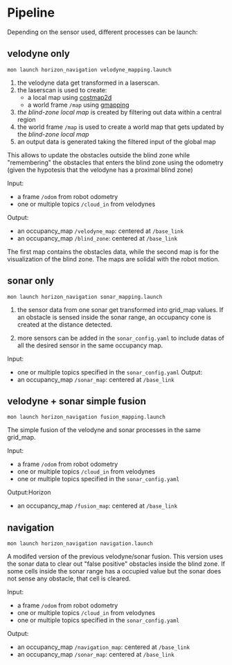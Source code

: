 # Pipeline
Depending on the sensor used, different processes can be launch: 

## velodyne only

```mon launch horizon_navigation velodyne_mapping.launch```

1. the velodyne data get transformed in a laserscan.
1. the laserscan is used to create:
    - a local map using [costmap2d](https://wiki.ros.org/costmap_2d)
    - a world frame `/map` using [gmapping](https://wiki.ros.org/gmapping)
1. *the blind-zone local map* is created by filtering out data within a central region 
1. the world frame `/map` is used to create a world map that gets updated by the *blind-zone local map*
1. an output data is generated taking the filtered input of the global map

This allows to update the obstacles outside the blind zone while "remembering" the obstacles that enters the blind zone using the odometry (given the hypotesis that the velodyne has a proximal blind zone)


Input:
- a frame `/odom` from robot odometry
- one or multiple topics `/cloud_in` from velodynes

Output:
- an occupancy_map `/velodyne_map`: centered at `/base_link`
- an occupancy_map `/blind_zone`: centered at `/base_link`

The first map contains the obstacles data, while the second map is for the visualization of the blind zone. The maps are solidal with the robot motion.


## sonar only

```mon launch horizon_navigation sonar_mapping.launch```

1. the sensor data from one sonar get transformed into grid_map values. If an obstacle is sensed inside the sonar range, an occupancy cone is created at the distance detected.

1. more sensors can be added in the ```sonar_config.yaml``` to include datas of all the desired sensor in the same occupancy map.

Input:
- one or multiple topics specified in the ```sonar_config.yaml```
Output:
- an occupancy_map `/sonar_map`: centered at `/base_link`

## velodyne + sonar simple fusion

```mon launch horizon_navigation fusion_mapping.launch```

The simple fusion of the velodyne and sonar processes in the same grid_map.

Input:
- a frame `/odom` from robot odometry
- one or multiple topics `/cloud_in` from velodynes
- one or multiple topics specified in the ```sonar_config.yaml```

Output:Horizon
- an occupancy_map `/fusion_map`: centered at `/base_link`

## navigation

```mon launch horizon_navigation navigation.launch```

A modifed version of the previous velodyne/sonar fusion.
This version uses the sonar data to clear out "false positive" obstacles inside the blind zone. If some cells inside the sonar range has a occupied value but the sonar does not sense any obstacle, that cell is cleared.

Input:
- a frame `/odom` from robot odometry
- one or multiple topics `/cloud_in` from velodynes
- one or multiple topics specified in the ```sonar_config.yaml```

Output:
- an occupancy_map `/navigation_map`: centered at `/base_link`
- an occupancy_map `/sonar_map`: centered at `/base_link`




